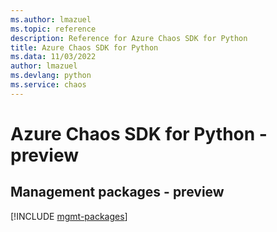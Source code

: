 ```yaml
---
ms.author: lmazuel
ms.topic: reference
description: Reference for Azure Chaos SDK for Python
title: Azure Chaos SDK for Python
ms.data: 11/03/2022
author: lmazuel
ms.devlang: python
ms.service: chaos
---
```

# Azure Chaos SDK for Python - preview

## Management packages - preview
[!INCLUDE [mgmt-packages](chaos-mgmt-index.md)]